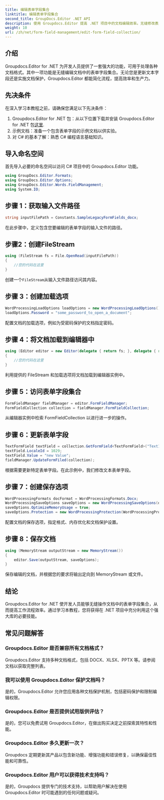 ```yaml
---
title: 编辑表单字段集合
linktitle: 编辑表单字段集合
second_title: GroupDocs.Editor .NET API
description: 使用 Groupdocs.Editor 提高 .NET 项目中的文档编辑效率。无缝修改表单字段集合。
weight: 10
url: /zh/net/form-field-management/edit-form-field-collection/
---
```

## 介绍
Groupdocs.Editor for .NET 为开发人员提供了一套强大的功能，可用于处理各种文档格式。其中一项功能是无缝编辑文档中的表单字段集合。无论您是更新文本字段还是实施文档保护，Groupdocs.Editor 都能简化流程，提高效率和生产力。
## 先决条件
在深入学习本教程之前，请确保您满足以下先决条件：
1.  Groupdocs.Editor for .NET 包：从以下位置下载并安装 Groupdocs.Editor for .NET 包[这里](https://releases.groupdocs.com/editor/net/).
2. 示例文档：准备一个包含表单字段的示例文档以供实验。
3. 对 C# 的基本了解：熟悉 C# 编程语言基础知识。

## 导入命名空间
首先导入必要的命名空间以访问 C# 项目中的 Groupdocs.Editor 功能。
```csharp
using GroupDocs.Editor.Formats;
using GroupDocs.Editor.Options;
using GroupDocs.Editor.Words.FieldManagement;
using System.IO;
```
## 步骤 1：获取输入文件路径
```csharp
string inputFilePath = Constants.SampleLegacyFormFields_docx;
```
在此步骤中，定义包含您要编辑的表单字段的输入文件的路径。
## 步骤2：创建FileStream
```csharp
using (FileStream fs = File.OpenRead(inputFilePath))
{
    //您的代码在这里
}
```
创建一个`FileStream`从输入文件路径访问其内容。
## 步骤 3：创建加载选项
```csharp
WordProcessingLoadOptions loadOptions = new WordProcessingLoadOptions();
loadOptions.Password = "some_password_to_open_a_document";
```
配置文档的加载选项，例如为受密码保护的文档指定密码。
## 步骤 4：将文档加载到编辑器中
```csharp
using (Editor editor = new Editor(delegate { return fs; }, delegate { return loadOptions; }))
{
    //您的代码在这里
}
```
利用提供的 FileStream 和加载选项将文档加载到编辑器实例中。
## 步骤 5：访问表单字段集合
```csharp
FormFieldManager fieldManager = editor.FormFieldManager;
FormFieldCollection collection = fieldManager.FormFieldCollection;
```
从编辑器实例中检索 FormFieldCollection 以进行进一步的操作。
## 步骤 6：更新表单字段
```csharp
TextFormField textField = collection.GetFormField<TextFormField>("Text1");
textField.LocaleId = 1029;
textField.Value = "new Value";
fieldManager.UpdateFormFiled(collection);
```
根据需要更新特定表单字段。在此示例中，我们修改文本表单字段。
## 步骤 7：创建保存选项
```csharp
WordProcessingFormats docFormat = WordProcessingFormats.Docx;
WordProcessingSaveOptions saveOptions = new WordProcessingSaveOptions(docFormat);
saveOptions.OptimizeMemoryUsage = true;
saveOptions.Protection = new WordProcessingProtection(WordProcessingProtectionType.AllowOnlyFormFields, "write_password");
```
配置文档的保存选项，指定格式、内存优化和文档保护设置。
## 步骤 8：保存文档
```csharp
using (MemoryStream outputStream = new MemoryStream())
{
    editor.Save(outputStream, saveOptions);
}
```
保存编辑的文档，并根据您的要求将输出定向到 MemoryStream 或文件。

## 结论
Groupdocs.Editor for .NET 使开发人员能够无缝操作文档中的表单字段集合，从而提高工作流程效率。通过学习本教程，您将获得在 .NET 项目中充分利用这个强大库的必要技能。

## 常见问题解答
### Groupdocs.Editor 是否兼容所有文档格式？
Groupdocs.Editor 支持多种文档格式，包括 DOCX、XLSX、PPTX 等。请参阅文档以获取完整列表。
### 我可以使用 Groupdocs.Editor 保护文档吗？
是的，Groupdocs.Editor 允许您应用各种文档保护机制，包括密码保护和限制编辑权限。
### Groupdocs.Editor 是否提供试用版供评估？
是的，您可以免费试用 Groupdocs.Editor，在做出购买决定之前探索其特性和性能。
### Groupdocs.Editor 多久更新一次？
Groupdocs 定期更新其产品以包含新功能、增强功能和错误修复，以确保最佳性能和可靠性。
### Groupdocs.Editor 用户可以获得技术支持吗？
是的，Groupdocs 提供专门的技术支持，以帮助用户解决在使用 Groupdocs.Editor 时可能遇到的任何问题或疑问。